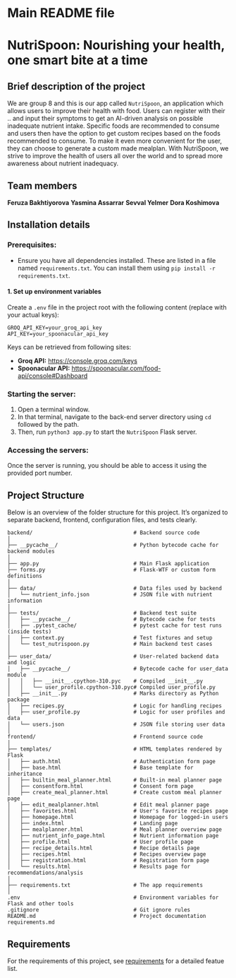 # Main README file
# NutriSpoon: Nourishing your health, one smart bite at a time

## Brief description of the project

We are group 8 and this is our app called `NutriSpoon`, an application which allows users to improve their health with food. Users can register with their .. and input their symptoms to get an AI-driven analysis on possible inadequate nutrient intake. Specific foods are recommended to consume and users then have the option to get custom recipes based on the foods recommended to consume. To make it even more convenient for the user, they can choose to generate a custom made mealplan. With NutriSpoon, we strive to improve the health of users all over the world and to spread more awareness about nutrient inadequacy.

## Team members

**Feruza Bakhtiyorova**
**Yasmina Assarrar**
**Sevval Yelmer**
**Dora Koshimova**

## Installation details

### Prerequisites:

- Ensure you have all dependencies installed. These are listed in a file named `requirements.txt`. You can install them using `pip install -r requirements.txt`.

#### 1. Set up environment variables

Create a `.env` file in the project root with the following content (replace with your actual keys):

```
GROQ_API_KEY=your_groq_api_key
API_KEY=your_spoonacular_api_key
```

Keys can be retrieved from following sites:
- **Groq API:** https://console.groq.com/keys
- **Spoonacular API:**  https://spoonacular.com/food-api/console#Dashboard

### Starting the server:

1. Open a terminal window.
2. In that terminal, navigate to the back-end server directory using `cd` followed by the path.
3. Then, run `python3 app.py` to start the `NutriSpoon` Flask server.

### Accessing the servers:

Once the server is running, you should be able to access it using the provided port number.

## Project Structure

Below is an overview of the folder structure for this project. It’s organized to separate backend, frontend, configuration files, and tests clearly.

```
backend/                                # Backend source code
│
├── __pycache__/                        # Python bytecode cache for backend modules
│
├── app.py                              # Main Flask application
├── forms.py                            # Flask-WTF or custom form definitions
│
├── data/                               # Data files used by backend
│   └── nutrient_info.json              # JSON file with nutrient information
│
├── tests/                              # Backend test suite
│   ├── __pycache__/                    # Bytecode cache for tests
│   ├── .pytest_cache/                  # pytest cache for test runs (inside tests)
│   ├── context.py                      # Test fixtures and setup
│   └── test_nutrispoon.py              # Main backend test cases
│
├── user_data/                          # User-related backend data and logic
│   ├── __pycache__/                    # Bytecode cache for user_data module
│   │   ├── __init__.cpython-310.pyc    # Compiled __init__.py
│   │   └── user_profile.cpython-310.pyc# Compiled user_profile.py
│   ├── __init__.py                     # Marks directory as Python package
│   ├── recipes.py                      # Logic for handling recipes
│   ├── user_profile.py                 # Logic for user profiles and data
│   └── users.json                      # JSON file storing user data
│
frontend/                               # Frontend source code
│
├── templates/                          # HTML templates rendered by Flask
│   ├── auth.html                       # Authentication form page
│   ├── base.html                       # Base template for inheritance
│   ├── builtin_meal_planner.html       # Built-in meal planner page
│   ├── consentform.html                # Consent form page
│   ├── create_meal_planner.html        # Create custom meal planner page
│   ├── edit_mealplanner.html           # Edit meal planner page
│   ├── favorites.html                  # User's favorite recipes page
│   ├── homepage.html                   # Homepage for logged-in users
│   ├── index.html                      # Landing page
│   ├── mealplanner.html                # Meal planner overview page
│   ├── nutrient_info_page.html         # Nutrient information page
│   ├── profile.html                    # User profile page
│   ├── recipe_details.html             # Recipe details page
│   ├── recipes.html                    # Recipes overview page
│   ├── registration.html               # Registration form page
│   └── results.html                    # Results page for recommendations/analysis
│
├── requirements.txt                    # The app requirements
│
.env                                    # Environment variables for Flask and other tools
.gitignore                              # Git ignore rules
README.md                               # Project documentation  
requirements.md                 
```


## Requirements

For the requirements of this project, see [requirements](requirements.md) for a detailed featue list.



